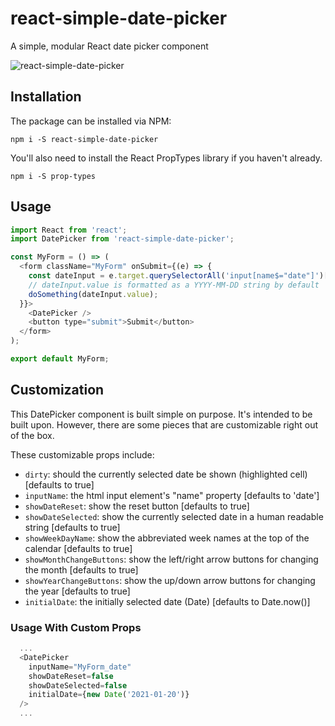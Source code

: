 # react-simple-date-picker

A simple, modular React date picker component


![react-simple-date-picker](https://andrewware.xyz/img/react-simple-date-picker.gif)


## Installation
The package can be installed via NPM:
```
npm i -S react-simple-date-picker
```

You'll also need to install the React PropTypes library if you haven't already.
```
npm i -S prop-types
```


## Usage
```js
import React from 'react';
import DatePicker from 'react-simple-date-picker';

const MyForm = () => (
  <form className="MyForm" onSubmit={(e) => {
    const dateInput = e.target.querySelectorAll('input[name$="date"]')[0];
    // dateInput.value is formatted as a YYYY-MM-DD string by default
    doSomething(dateInput.value);
  }}>
    <DatePicker />
    <button type="submit">Submit</button>
  </form>
);

export default MyForm;
```


## Customization
This DatePicker component is built simple on purpose. It's intended to be built upon. However, there are some pieces that are customizable right out of the box.

These customizable props include:
- `dirty`: should the currently selected date be shown (highlighted cell) [defaults to true]
- `inputName`: the html input element's "name" property [defaults to 'date']
- `showDateReset`: show the reset button [defaults to true]
- `showDateSelected`: show the currently selected date in a human readable string [defaults to true]
- `showWeekDayName`: show the abbreviated week names at the top of the calendar [defaults to true]
- `showMonthChangeButtons`: show the left/right arrow buttons for changing the month [defaults to true]
- `showYearChangeButtons`: show the up/down arrow buttons for changing the year [defaults to true]
- `initialDate`: the initially selected date (Date) [defaults to Date.now()]


### Usage With Custom Props
```js
  ...
  <DatePicker
    inputName="MyForm_date"
    showDateReset=false
    showDateSelected=false
    initialDate={new Date('2021-01-20')}
  />
  ...
```
